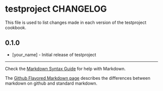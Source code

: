 testproject CHANGELOG
=====================

This file is used to list changes made in each version of the testproject cookbook.

0.1.0
-----
- [your_name] - Initial release of testproject

- - -
Check the [Markdown Syntax Guide](http://daringfireball.net/projects/markdown/syntax) for help with Markdown.

The [Github Flavored Markdown page](http://github.github.com/github-flavored-markdown/) describes the differences between markdown on github and standard markdown.
